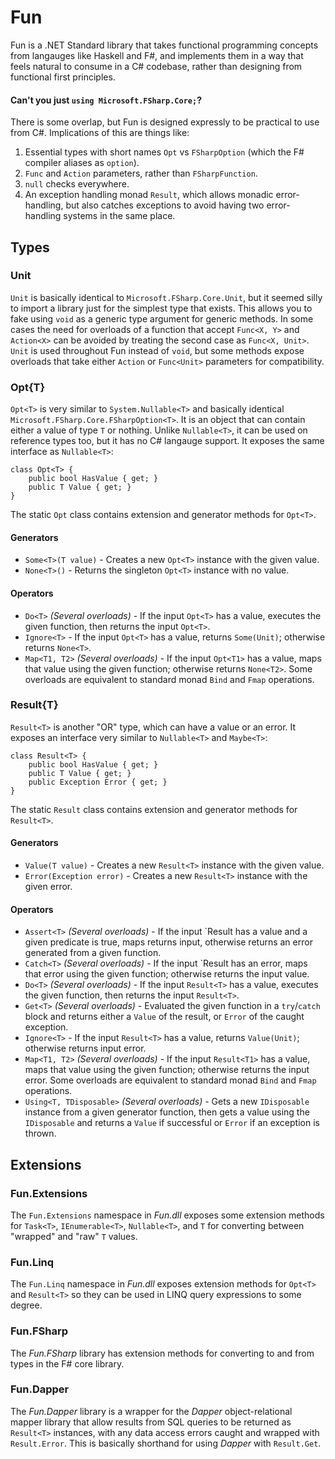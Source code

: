 # Fun

Fun is a .NET Standard library that takes functional programming concepts from langauges like Haskell and F#, and implements them in a way that feels natural to consume in a C# codebase, rather than designing from functional first principles.  

#### Can't you just `using Microsoft.FSharp.Core;`?

There is some overlap, but Fun is designed expressly to be practical to use from C#. Implications of this are things like:
 1. Essential types with short names `Opt` vs `FSharpOption` (which the F# compiler aliases as `option`).
 2. `Func` and `Action` parameters, rather than `FSharpFunction`.
 3. `null` checks everywhere.
 4. An exception handling monad `Result`, which allows monadic error-handling, but also catches exceptions to avoid having two error-handling systems in the same place.



## Types

### Unit
`Unit` is basically identical to `Microsoft.FSharp.Core.Unit`, but it seemed silly to import a library just for the simplest type that exists.  This allows you to fake using `void` as a generic type argument for generic methods.  In some cases the need for overloads of a function that accept `Func<X, Y>` and `Action<X>` can be avoided by treating the second case as `Func<X, Unit>`.  `Unit` is used throughout Fun instead of `void`, but some methods expose overloads that take either `Action` or `Func<Unit>` parameters for compatibility.

### Opt{T}
`Opt<T>` is very similar to `System.Nullable<T>` and basically identical `Microsoft.FSharp.Core.FSharpOption<T>`.  It is an object that can contain either a value of type `T` or nothing.  Unlike `Nullable<T>`, it can be used on reference types too, but it has no C# langauge support. It exposes the same interface as `Nullable<T>`: 

    class Opt<T> {
        public bool HasValue { get; }
        public T Value { get; }
    }
 
 The static `Opt` class contains extension and generator methods for `Opt<T>`.
#### Generators
 - `Some<T>(T value)` - Creates a new `Opt<T>` instance with the given value.
 - `None<T>()` - Returns the singleton `Opt<T>` instance with no value.

#### Operators
 - `Do<T>` _(Several overloads)_ - If the input `Opt<T>` has a value, executes the given function, then returns the input `Opt<T>`.
 - `Ignore<T>` - If the input `Opt<T>` has a value, returns `Some(Unit)`; otherwise returns `None<T>`.
 - `Map<T1, T2>` _(Several overloads)_ - If the input `Opt<T1>` has a value, maps that value using the given function; otherwise returns `None<T2>`.  Some overloads are equivalent to standard monad `Bind` and `Fmap` operations.

### Result{T}
`Result<T>` is another "OR" type, which can have a value or an error. It exposes an interface very similar to `Nullable<T>` and `Maybe<T>`:

    class Result<T> {
        public bool HasValue { get; }
        public T Value { get; }
        public Exception Error { get; }
    }
    
The static `Result` class contains extension and generator methods for `Result<T>`.
#### Generators
 - `Value(T value)` - Creates a new `Result<T>` instance with the given value.
 - `Error(Exception error)` - Creates a new `Result<T>` instance with the given error.
 
#### Operators 
 - `Assert<T>` _(Several overloads)_ - If the input `Result<T> has a value and a given predicate is true, maps returns input, otherwise returns an error generated from a given function.
 - `Catch<T>` _(Several overloads)_ - If the input `Result<T> has an error, maps that error using the given function; otherwise returns the input value.
 - `Do<T>` _(Several overloads)_ - If the input `Result<T>` has a value, executes the given function, then returns the input `Result<T>`.
 - `Get<T>` _(Several overloads)_ - Evaluated the given function in a `try`/`catch` block and returns either a `Value` of the result, or `Error` of the caught exception.
 - `Ignore<T>` - If the input `Result<T>` has a value, returns `Value(Unit)`; otherwise returns input error.
 - `Map<T1, T2>` _(Several overloads)_ - If the input `Result<T1>` has a value, maps that value using the given function; otherwise returns the input error.  Some overloads are equivalent to standard monad `Bind` and `Fmap` operations.
 - `Using<T, TDisposable>` _(Several overloads)_ - Gets a new `IDisposable` instance from a given generator function, then gets a value using the `IDisposable` and returns a `Value` if successful or `Error` if an exception is thrown.

## Extensions
### Fun.Extensions
The `Fun.Extensions` namespace in _Fun.dll_ exposes some extension methods for `Task<T>`, `IEnumerable<T>`, `Nullable<T>`, and `T` for converting between "wrapped" and "raw" `T` values.

### Fun.Linq
The `Fun.Linq` namespace in _Fun.dll_ exposes extension methods for `Opt<T>` and `Result<T>` so they can be used in LINQ query expressions to some degree.

### Fun.FSharp
The _Fun.FSharp_ library has extension methods for converting to and from types in the F# core library.

### Fun.Dapper
The _Fun.Dapper_ library is a wrapper for the _Dapper_ object-relational mapper library that allow results from SQL queries to be returned as `Result<T>` instances, with any data access errors caught and wrapped with `Result.Error`.  This is basically shorthand for using _Dapper_ with `Result.Get`.
